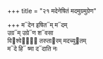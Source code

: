 +++
title = "२१ मदेनेषितं मदमुग्रमुग्रेण"

+++
म᳓देन इषित᳓म् म᳓दम्  
उग्र᳓म् उग्रे᳓ण श᳓वसा  
वि᳓श्वेषां᳐ तरुता᳓रम् मदच्यु᳓तम्  
म᳓दे हि᳓ ष्मा द᳓दाति नः